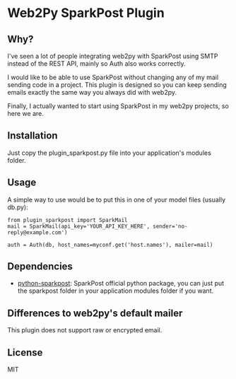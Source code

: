 # Web2Py SparkPost Plugin

## Why?

I've seen a lot of people integrating web2py with SparkPost using SMTP instead of the REST API, mainly so Auth also works correctly.  
  
I would like to be able to use SparkPost without changing any of my mail sending code in a project. This plugin is designed so you can keep sending emails exactly the same way you always did with web2py.   
  
Finally, I actually wanted to start using SparkPost in my web2py projects, so here we are.  
  
## Installation

Just copy the plugin_sparkpost.py file into your application's modules folder.

## Usage

A simple way to use would be to put this in one of your model files (usually db.py):

    from plugin_sparkpost import SparkMail
    mail = SparkMail(api_key='YOUR_API_KEY_HERE', sender='no-reply@example.com')

    auth = Auth(db, host_names=myconf.get('host.names'), mailer=mail)

## Dependencies

- [python-sparkpost](https://github.com/SparkPost/python-sparkpost): SparkPost official python package, you can just put the sparkpost folder in your application modules folder if you want.

## Differences to web2py's default mailer

This plugin does not support raw or encrypted email.

## License

MIT
